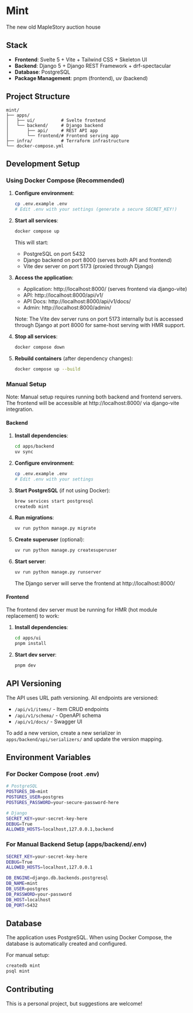 # Mint

The new old MapleStory auction house

## Stack

- **Frontend**: Svelte 5 + Vite + Tailwind CSS + Skeleton UI
- **Backend**: Django 5 + Django REST Framework + drf-spectacular
- **Database**: PostgreSQL
- **Package Management**: pnpm (frontend), uv (backend)

## Project Structure

```
mint/
├── apps/
│   ├── ui/          # Svelte frontend
│   └── backend/     # Django backend
│       ├── api/     # REST API app
│       └── frontend/# Frontend serving app
├── infra/           # Terraform infrastructure
└── docker-compose.yml
```

## Development Setup

### Using Docker Compose (Recommended)

1. **Configure environment**:
   ```bash
   cp .env.example .env
   # Edit .env with your settings (generate a secure SECRET_KEY!)
   ```

2. **Start all services**:
   ```bash
   docker compose up
   ```

   This will start:
   - PostgreSQL on port 5432
   - Django backend on port 8000 (serves both API and frontend)
   - Vite dev server on port 5173 (proxied through Django)

3. **Access the application**:
   - Application: http://localhost:8000/ (serves frontend via django-vite)
   - API: http://localhost:8000/api/v1/
   - API Docs: http://localhost:8000/api/v1/docs/
   - Admin: http://localhost:8000/admin/

   Note: The Vite dev server runs on port 5173 internally but is accessed through Django at port 8000 for same-host serving with HMR support.

4. **Stop all services**:
   ```bash
   docker compose down
   ```

5. **Rebuild containers** (after dependency changes):
   ```bash
   docker compose up --build
   ```

### Manual Setup

Note: Manual setup requires running both backend and frontend servers. The frontend will be accessible at http://localhost:8000/ via django-vite integration.

#### Backend

1. **Install dependencies**:
   ```bash
   cd apps/backend
   uv sync
   ```

2. **Configure environment**:
   ```bash
   cp .env.example .env
   # Edit .env with your settings
   ```

3. **Start PostgreSQL** (if not using Docker):
   ```bash
   brew services start postgresql
   createdb mint
   ```

4. **Run migrations**:
   ```bash
   uv run python manage.py migrate
   ```

5. **Create superuser** (optional):
   ```bash
   uv run python manage.py createsuperuser
   ```

6. **Start server**:
   ```bash
   uv run python manage.py runserver
   ```

   The Django server will serve the frontend at http://localhost:8000/

#### Frontend

The frontend dev server must be running for HMR (hot module replacement) to work:

1. **Install dependencies**:
   ```bash
   cd apps/ui
   pnpm install
   ```

2. **Start dev server**:
   ```bash
   pnpm dev
   ```

## API Versioning

The API uses URL path versioning. All endpoints are versioned:

- `/api/v1/items/` - Item CRUD endpoints
- `/api/v1/schema/` - OpenAPI schema
- `/api/v1/docs/` - Swagger UI

To add a new version, create a new serializer in `apps/backend/api/serializers/` and update the version mapping.

## Environment Variables

### For Docker Compose (root .env)

```bash
# PostgreSQL
POSTGRES_DB=mint
POSTGRES_USER=postgres
POSTGRES_PASSWORD=your-secure-password-here

# Django
SECRET_KEY=your-secret-key-here
DEBUG=True
ALLOWED_HOSTS=localhost,127.0.0.1,backend
```

### For Manual Backend Setup (apps/backend/.env)

```bash
SECRET_KEY=your-secret-key-here
DEBUG=True
ALLOWED_HOSTS=localhost,127.0.0.1

DB_ENGINE=django.db.backends.postgresql
DB_NAME=mint
DB_USER=postgres
DB_PASSWORD=your-password
DB_HOST=localhost
DB_PORT=5432
```

## Database

The application uses PostgreSQL. When using Docker Compose, the database is automatically created and configured.

For manual setup:
```bash
createdb mint
psql mint
```

## Contributing

This is a personal project, but suggestions are welcome!
